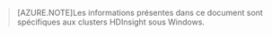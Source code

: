 > [AZURE.NOTE]Les informations présentes dans ce document sont spécifiques aux clusters HDInsight sous Windows.

<!---HONumber=Oct15_HO1-->